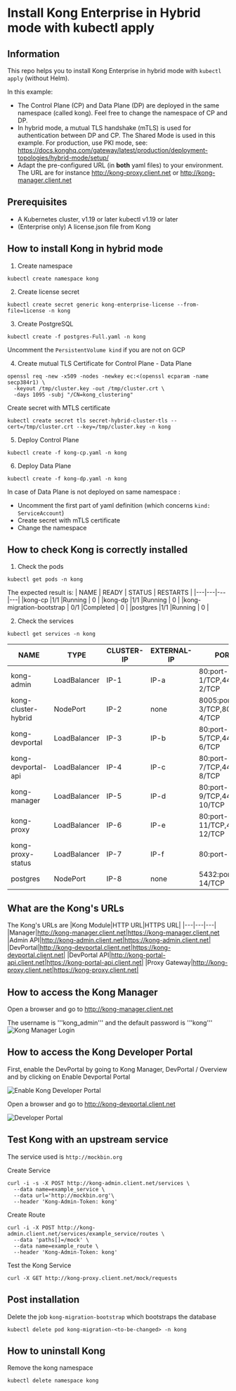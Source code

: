 # Install Kong Enterprise in Hybrid mode with kubectl apply

## Information
This repo helps you to install Kong Enterprise in hybrid mode with `kubectl apply` (without Helm).

In this example:
- The Control Plane (CP) and Data Plane (DP) are deployed in the same namespace (called kong). Feel free to change the namespace of CP and DP.
- In hybrid mode, a mutual TLS handshake (mTLS) is used for authentication between DP and CP. The Shared Mode is used in this example. For production, use PKI mode, see: 
https://docs.konghq.com/gateway/latest/production/deployment-topologies/hybrid-mode/setup/
- Adapt the pre-configured URL (in **both** yaml files) to your environment. The URL are for instance http://kong-proxy.client.net or http://kong-manager.client.net

## Prerequisites
- A Kubernetes cluster, v1.19 or later
kubectl v1.19 or later
- (Enterprise only) A license.json file from Kong

## How to install Kong in hybrid mode
1) Create namespace

```
kubectl create namespace kong
```

2) Create license secret

```
kubectl create secret generic kong-enterprise-license --from-file=license -n kong
```

3) Create PostgreSQL

```
kubectl create -f postgres-Full.yaml -n kong
```

Uncomment the ```PersistentVolume kind``` if you are not on GCP

4) Create mutual TLS Certificate for Control Plane - Data Plane

```
openssl req -new -x509 -nodes -newkey ec:<(openssl ecparam -name secp384r1) \
  -keyout /tmp/cluster.key -out /tmp/cluster.crt \
  -days 1095 -subj "/CN=kong_clustering"
```

Create secret with MTLS certificate
```
kubectl create secret tls secret-hybrid-cluster-tls --cert=/tmp/cluster.crt --key=/tmp/cluster.key -n kong
````

5) Deploy Control Plane

```
kubectl create -f kong-cp.yaml -n kong
```

6) Deploy Data Plane

```
kubectl create -f kong-dp.yaml -n kong
```

In case of Data Plane is not deployed on same namespace :
- Uncomment the first part of yaml definition (which concerns ```kind: ServiceAccount```)
- Create secret with mTLS certificate
- Change the namespace

## How to check Kong is correctly installed
1) Check the pods

```
kubectl get pods -n kong
```

The expected result is:
| NAME | READY | STATUS | RESTARTS |
|---|---|---|---|
|kong-cp   |1/1   |Running   | 0  |
|kong-dp   |1/1   |Running   | 0  |
|kong-migration-bootstrap   | 0/1 |Completed   | 0  |
|postgres   |1/1  |Running   | 0  |

2) Check the services
```
kubectl get services -n kong
```

| NAME | TYPE | CLUSTER-IP | EXTERNAL-IP | PORT(S) |
|---|---|---|---|---|
| kong-admin | LoadBalancer | IP-1 | IP-a |80:port-1/TCP,443:port-2/TCP |
| kong-cluster-hybrid | NodePort | IP-2  |none | 8005:port-3/TCP,8006:port-4/TCP |
| kong-devportal | LoadBalancer |IP-3 | IP-b|80:port-5/TCP,443:port-6/TCP |
| kong-devportal-api | LoadBalancer |IP-4 | IP-c| 80:port-7/TCP,443:port-8/TCP|
| kong-manager | LoadBalancer |IP-5 |IP-d |80:port-9/TCP,443:port-10/TCP |
| kong-proxy | LoadBalancer |IP-6 |IP-e | 80:port-11/TCP,443:port-12/TCP |
| kong-proxy-status | LoadBalancer |IP-7 |IP-f |80:port-13/TCP  |
| postgres | NodePort |IP-8 | none|5432:port-14/TCP |

## What are the Kong's URLs
The Kong's URLs are
|Kong Module|HTTP URL|HTTPS URL|
|---|---|---|
|Manager|http://kong-manager.client.net|https://kong-manager.client.net
|Admin API|http://kong-admin.client.net|https://kong-admin.client.net|
|DevPortal|http://kong-devportal.client.net|https://kong-devportal.client.net|
|DevPortal API|http://kong-portal-api.client.net|https://kong-portal-api.client.net|
|Proxy Gateway|http://kong-proxy.client.net|https://kong-proxy.client.net|

## How to access the Kong Manager
Open a browser and go to http://kong-manager.client.net

The username is '''kong_admin''' and the default password is '''kong'''
![Kong Manager Login](./images/Kong_Manager_login.png)

## How to access the Kong Developer Portal
First, enable the DevPortal by going to Kong Manager, DevPortal / Overview and by clicking on Enable Devportal Portal

![Enable Kong Developer Portal](./images/Kong_Enable_DevPortal.png)

Open a browser and go to http://kong-devportal.client.net

![Developer Portal](./images/Kong_DevPortal.png)

## Test Kong with an upstream service

The service used is ```http://mockbin.org```

Create Service
```
curl -i -s -X POST http://kong-admin.client.net/services \
  --data name=example_service \
  --data url='http://mockbin.org'\
  --header 'Kong-Admin-Token: kong'
  ```

Create Route
```
curl -i -X POST http://kong-admin.client.net/services/example_service/routes \
  --data 'paths[]=/mock' \
  --data name=example_route \
  --header 'Kong-Admin-Token: kong'
```

Test the Kong Service
```
curl -X GET http://kong-proxy.client.net/mock/requests
```

## Post installation
Delete the job ```kong-migration-bootstrap``` which bootstraps the database

```
kubectl delete pod kong-migration-<to-be-changed> -n kong
```


## How to uninstall Kong
Remove the kong namespace

```
kubectl delete namespace kong
```